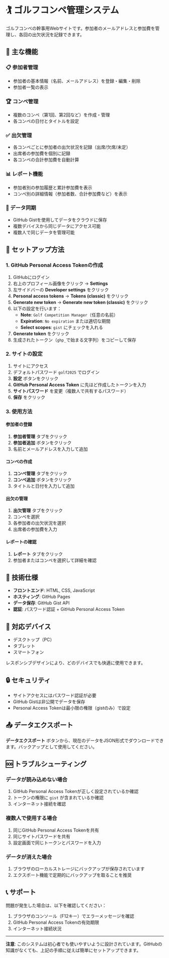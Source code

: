 # 🏌️ ゴルフコンペ管理システム

ゴルフコンペの幹事用Webサイトです。参加者のメールアドレスと参加費を管理し、各回の出欠状況を記録できます。

## 🌟 主な機能

### 📋 参加者管理
- 参加者の基本情報（名前、メールアドレス）を登録・編集・削除
- 参加者一覧の表示

### 🏆 コンペ管理
- 複数のコンペ（第1回、第2回など）を作成・管理
- 各コンペの日付とタイトルを設定

### ✅ 出欠管理
- 各コンペごとに参加者の出欠状況を記録（出席/欠席/未定）
- 出席者の参加費を個別に記録
- 各コンペの合計参加費を自動計算

### 📊 レポート機能
- 参加者別の参加履歴と累計参加費を表示
- コンペ別の詳細情報（参加者数、合計参加費など）を表示

### 🔄 データ同期
- GitHub Gistを使用してデータをクラウドに保存
- 複数デバイスから同じデータにアクセス可能
- 複数人で同じデータを管理可能

## 🚀 セットアップ方法

### 1. GitHub Personal Access Tokenの作成

1. GitHubにログイン
2. 右上のプロフィール画像をクリック → **Settings**
3. 左サイドバーの **Developer settings** をクリック
4. **Personal access tokens** → **Tokens (classic)** をクリック
5. **Generate new token** → **Generate new token (classic)** をクリック
6. 以下の設定を行います：
   - **Note**: `Golf Competition Manager`（任意の名前）
   - **Expiration**: `No expiration` または適切な期間
   - **Select scopes**: `gist` にチェックを入れる
7. **Generate token** をクリック
8. 生成されたトークン（`ghp_`で始まる文字列）をコピーして保存

### 2. サイトの設定

1. サイトにアクセス
2. デフォルトパスワード `golf2025` でログイン
3. **設定** ボタンをクリック
4. **GitHub Personal Access Token** に先ほど作成したトークンを入力
5. **サイトパスワード** を変更（複数人で共有するパスワード）
6. **保存** をクリック

### 3. 使用方法

#### 参加者の登録
1. **参加者管理** タブをクリック
2. **参加者追加** ボタンをクリック
3. 名前とメールアドレスを入力して追加

#### コンペの作成
1. **コンペ管理** タブをクリック
2. **コンペ追加** ボタンをクリック
3. タイトルと日付を入力して追加

#### 出欠の管理
1. **出欠管理** タブをクリック
2. コンペを選択
3. 各参加者の出欠状況を選択
4. 出席者の参加費を入力

#### レポートの確認
1. **レポート** タブをクリック
2. 参加者またはコンペを選択して詳細を確認

## 🔧 技術仕様

- **フロントエンド**: HTML, CSS, JavaScript
- **ホスティング**: GitHub Pages
- **データ保存**: GitHub Gist API
- **認証**: パスワード認証 + GitHub Personal Access Token

## 📱 対応デバイス

- デスクトップ（PC）
- タブレット
- スマートフォン

レスポンシブデザインにより、どのデバイスでも快適に使用できます。

## 🔒 セキュリティ

- サイトアクセスにはパスワード認証が必要
- GitHub Gistは非公開でデータを保存
- Personal Access Tokenは最小限の権限（gistのみ）で設定

## 📤 データエクスポート

**データエクスポート** ボタンから、現在のデータをJSON形式でダウンロードできます。バックアップとして使用してください。

## 🆘 トラブルシューティング

### データが読み込めない場合
1. GitHub Personal Access Tokenが正しく設定されているか確認
2. トークンの権限に `gist` が含まれているか確認
3. インターネット接続を確認

### 複数人で使用する場合
1. 同じGitHub Personal Access Tokenを共有
2. 同じサイトパスワードを共有
3. 設定画面で同じトークンとパスワードを入力

### データが消えた場合
1. ブラウザのローカルストレージにバックアップが保存されています
2. エクスポート機能で定期的にバックアップを取ることを推奨

## 📞 サポート

問題が発生した場合は、以下を確認してください：

1. ブラウザのコンソール（F12キー）でエラーメッセージを確認
2. GitHub Personal Access Tokenの有効期限
3. インターネット接続状況

---

**注意**: このシステムは初心者でも使いやすいように設計されています。GitHubの知識がなくても、上記の手順に従えば簡単にセットアップできます。


